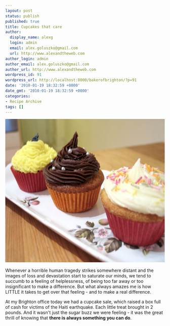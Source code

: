 ```yaml
---
layout: post
status: publish
published: true
title: Cupcakes that care
author:
  display_name: alexg
  login: admin
  email: alex.goluszko@gmail.com
  url: http://www.alexandtheweb.com
author_login: admin
author_email: alex.goluszko@gmail.com
author_url: http://www.alexandtheweb.com
wordpress_id: 91
wordpress_url: http://localhost:8000/bakerofbrighton/?p=91
date: '2010-01-19 18:32:59 +0000'
date_gmt: '2010-01-19 18:32:59 +0000'
categories:
- Recipe Archive
tags: []
---
```

<p><a href="images/2010/01/4288652576_e626e65f1a_b.jpg"><img src="/images/2010/01/4288652576_e626e65f1a_b-620x453.jpg" alt="Cupcakes for Charity" title="Cupcakes for Charity" width="620" height="453" class="alignnone size-medium wp-image-118" /></a></p>
<p>Whenever a horrible human tragedy strikes somewhere distant and the images of loss and devastation start to saturate our minds, we tend to succumb to a feeling of helplessness, of being too far away or too insignificant to make a difference. But what always amazes me is how LITTLE it takes to get over that feeling - and to make a real difference.</p>
<p>At my Brighton office today we had a cupcake sale, which raised a box full of cash for victims of the Haiti earthquake. Each little treat brought in 2 pounds. And it wasn't just the sugar buzz we were feeling - it was the great thrill of knowing that <strong>there is always something you can do</strong>.</p>
